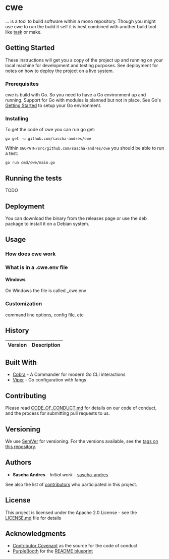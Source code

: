 # cwe

... is a tool to build software within a mono repository. Though you might use cwe to run the build it self it is best combined with another build tool like [task](https://github.com/go-task/task) or make.

## Getting Started

These instructions will get you a copy of the project up and running on your local machine for development and testing purposes. See deployment for notes on how to deploy the project on a live system.

### Prerequisites

cwe is build with Go. So you need to have a Go environment up and running. Support for Go with modules is planned but not in place. See Go's [Getting Started](https://golang.org/doc/install) to setup your Go environment.

### Installing

To get the code of cwe you can run go get:

    go get -u github.com/sascha-andres/cwe

Within `$GOPATH/src/github.com/sascha-andres/cwe` you should be able to run a test:

    go run cmd/cwe/main.go

## Running the tests

TODO

## Deployment

You can download the binary from the releases page or use the deb package to install it on a Debian system.

## Usage

### How does cwe work


### What is in a .cwe.env file

#### Windows

On Windows the file is called _cwe.env

### Customization

command line options, config file, etc

## History

|Version|Description|
|---|---|

## Built With

* [Cobra](https://github.com/spf13/cobra) - A Commander for modern Go CLI interactions
* [Viper](https://github.com/spf13/viper) - Go configuration with fangs

## Contributing

Please read [CODE_OF_CONDUCT.md](CODE_OF_CONDUCT.md) for details on our code of conduct, and the process for submitting pull requests to us.

## Versioning

We use [SemVer](http://semver.org/) for versioning. For the versions available, see the [tags on this repository](https://github.com/sascha-andres/cwe/tags).

## Authors

* **Sascha Andres** - *Initial work* - [sascha-andres](https://github.com/sascha-andres)

See also the list of [contributors](https://github.com/sascha-andres/cwe/contributors) who participated in this project.

## License

This project is licensed under the Apache 2.0 License - see the [LICENSE.md](LICENSE.md) file for details

## Acknowledgments

* [Contributor Covenant](https://www.contributor-covenant.org/) as the source for the code of conduct
* [PurpleBooth](https://github.com/PurpleBooth) for the [README blueprint](https://gist.githubusercontent.com/PurpleBooth/109311bb0361f32d87a2/raw/8254b53ab8dcb18afc64287aaddd9e5b6059f880/README-Template.md)
